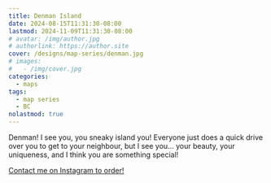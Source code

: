 ```yaml
---
title: Denman Island
date: 2024-08-15T11:31:30-08:00
lastmod: 2024-11-09T11:31:30-08:00
# avatar: /img/author.jpg
# authorlink: https://author.site
cover: /designs/map-series/denman.jpg
# images:
#   - /img/cover.jpg
categories:
  - maps
tags:
  - map series
  - BC
nolastmod: true
---
```


Denman! I see you, you sneaky island you! Everyone just does a quick drive over you to get to your neighbour, but I see you... your beauty, your uniqueness, and I think you are something special!

<!--more-->

[Contact me on Instagram to order!](https://www.instagram.com/p/C-tBDymyxAN/)

